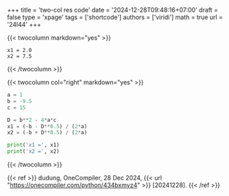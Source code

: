 +++
title = 'two-col res code'
date = '2024-12-28T09:48:16+07:00'
draft = false
type = 'xpage'
tags = ['shortcode']
authors = ['viridi']
math = true
url = '24l44'
+++
<!--more-->

{{< twocolumn markdown="yes" >}}
```batch
x1 = 2.0
x2 = 7.5
```
{{< /twocolumn >}}

{{< twocolumn col="right" markdown="yes" >}}
```py
a = 1
b = -9.5
c = 15

D = b**2 - 4*a*c
x1 = (-b - D**0.5) / (2*a)
x2 = (-b + D**0.5) / (2*a)

print('x1 =', x1)
print('x2 =', x2)
```
{{< /twocolumn >}}

{{< ref >}}
dudung, OneCompiler, 28 Dec 2024, {{< url "https://onecompiler.com/python/434bxmyz4" >}} [20241228].
{{< /ref >}}
